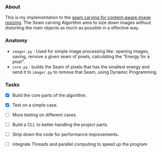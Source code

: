 ### About

This is my implementation to the [seam carving for content-aware image resizing](https://perso.crans.org/frenoy/matlab2012/seamcarving.pdf).  The Seam carving Algorithm aims to size down images without distorting the main objects as much as possible in a effective way.



### Anatomy

* `imager.py`  :  Used for simple image processing like: opening images, saving, remove a given seam of pixels, calculating the "Energy for a pixel".
* `core.py` : builds the Seam of pixels that has the smallest energy and send it to `imager.py` to remove that Seam, using Dynamic Programming.

### Tasks
- [x] Build the core parts of the algorithm.
- [x] Test on a simple case.
- [ ] More testing on different cases.
- [ ] Build a CLI, to better handling the project parts.
- [ ] Strip down the code for performance improvements.
- [ ] integrate Threads and parallel computing to speed up the program

